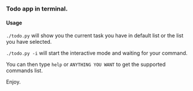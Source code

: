 ### Todo app in terminal.

#### Usage

`./todo.py` will show you the current task you have in default list or the list you have selected.

`./todo.py -i` will start the interactive mode and waiting for your command.

You can then type `help` or `ANYTHING YOU WANT` to get the supported commands list.

Enjoy. 



